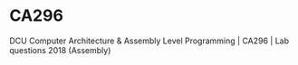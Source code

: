 # CA296
DCU Computer Architecture & Assembly Level Programming | CA296 | Lab questions 2018 (Assembly)

